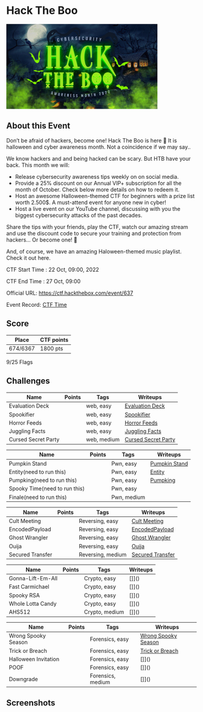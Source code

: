 # Hack The Boo
<img src="./HTBoo-banner.png" width="400"/>


## About this Event

Don’t be afraid of hackers, become one! Hack The Boo is here 🎃
It is halloween and cyber awareness month. Not a coincidence if we may say.. 

We know hackers and and being hacked can be scary. But HTB have your back. 
This month we will:
- Release cybersecurity awareness tips weekly on on social media.  
- Provide a 25% discount on our Annual VIP+ subscription for all the month of October. Check below more details on how to redeem it.
 - Host an awesome Halloween-themed CTF for beginners with a prize list worth 2.500$. A must-attend event for anyone new in cyber!
- Host a live event on our YouTube channel, discussing with you the biggest cybersecurity attacks of the past decades.

Share the tips with your friends, play the CTF, watch our amazing stream and use the discount code to secure your training and protection from hackers… Or become one! 👻

And, of course, we have an amazing Haloween-themed music playlist. Check it out here. 

CTF Start Time :  22 Oct, 09:00, 2022

CTF End Time : 27 Oct, 09:00

Official URL: https://ctf.hackthebox.com/event/637

Event Record: [CTF Time](https://ctftime.org/event/1567)



## Score

| Place | CTF points |
|-------|------------|
| 674/6367| 1800 pts |

9/25 Flags

## Challenges
| Name | Points | Tags | Writeups |
|------|--------|------|----------|
|Evaluation Deck | |web, easy|[Evaluation Deck](./Evaluation%20Deck/README.md)|
|Spookifier | |web, easy|[Spookifier](./Spookifier/README.md)|
|Horror Feeds| |web, easy|[Horror Feeds](./Horror%20Feeds/README.md)|
|Juggling Facts| |web, easy|[Juggling Facts](./Juggling%20Facts/README.md)|
|Cursed Secret Party| |web, medium|[Cursed Secret Party](./Cursed%20Secret%20Party/README.md)|

| Name | Points | Tags | Writeups |
|------|--------|------|----------|
|Pumpkin Stand| |Pwn, easy|[Pumpkin Stand](./Pumpkin%20Stand/README.md)|
|Entity(need to run this)| |Pwn, easy|[Entity](./Entity/README.md)|
|Pumpking(need to run this)| |Pwn, easy|[Pumpking](./Pumpking/README.md)|
|Spooky Time(need to run this)| |Pwn, easy|[]()|
|Finale(need to run this)| |Pwn, medium|[]()|

| Name | Points | Tags | Writeups |
|------|--------|------|----------|
|Cult Meeting| |Reversing, easy|[Cult Meeting](./Cult%20Meeting/README.md)|
|EncodedPayload| |Reversing, easy|[EncodedPayload](./EncodedPayload/README.md)|
|Ghost Wrangler| |Reversing, easy|[Ghost Wrangler](./Ghost%20Wrangler/README.md)|
|Ouija| |Reversing, easy|[Ouija](./Ouija/README.md)|
|Secured Transfer| |Reversing, medium|[Secured Transfer](./Secured%20Transfer/README.md)|

| Name | Points | Tags | Writeups |
|------|--------|------|----------|
|Gonna-Lift-Em-All| |Crypto, easy |[]]()|
|Fast Carmichael||Crypto, easy |[]]()|
|Spooky RSA| |Crypto, easy |[]]()|
|Whole Lotta Candy| |Crypto, easy |[]]()|
|AHS512| |Crypto, medium|[]]()|

| Name | Points | Tags | Writeups |
|------|--------|------|----------|
|Wrong Spooky Season| |Forensics, easy|[Wrong Spooky Season](./Wrong%20Spooky%20Season/README.md)|
|Trick or Breach| |Forensics, easy|[Trick or Breach](./Trick%20or%20Breach/README.md)|
|Halloween Invitation| |Forensics, easy|[]]()|
|POOF| |Forensics, easy|[]]()|
|Downgrade| |Forensics, medium|[]]()|






## Screenshots
